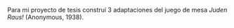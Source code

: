 Para mi proyecto de tesis construí 3 adaptaciones del juego de mesa *Juden Raus!* (Anonymous, 1938). 